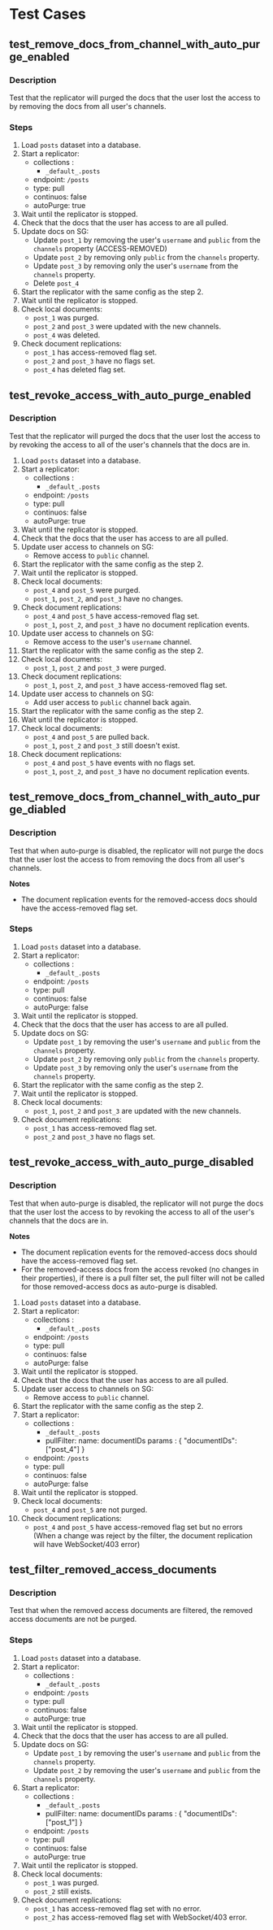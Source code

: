 # Test Cases

## test_remove_docs_from_channel_with_auto_purge_enabled

### Description

Test that the replicator will purged the docs that the user lost the access to by removing the docs from all user's channels.

### Steps

1. Load `posts` dataset into a database.
2. Start a replicator: 
    * collections : 
      * `_default_.posts`
    * endpoint: `/posts`
    * type: pull
    * continuos: false
    * autoPurge: true
3. Wait until the replicator is stopped.
4. Check that the docs that the user has access to are all pulled.
5. Update docs on SG:
   * Update `post_1` by removing the user's `username` and `public` from the `channels` property (ACCESS-REMOVED)
   * Update `post_2` by removing only `public` from the `channels` property.
   * Update `post_3` by removing only the user's `username` from the `channels` property.
   * Delete `post_4`
6. Start the replicator with the same config as the step 2.
7. Wait until the replicator is stopped.
8. Check local documents:
   * `post_1` was purged.
   * `post_2` and `post_3` were updated with the new channels.
   * `post_4` was deleted.
9. Check document replications:
   * `post_1` has access-removed flag set.
   * `post_2` and `post_3` have no flags set.
   * `post_4` has deleted flag set.

## test_revoke_access_with_auto_purge_enabled

### Description

Test that the replicator will purged the docs that the user lost the access to by revoking the access to all of the user's channels that the docs are in.

1. Load `posts` dataset into a database.
2. Start a replicator: 
    * collections : 
      * `_default_.posts`
    * endpoint: `/posts`
    * type: pull
    * continuos: false
    * autoPurge: true
3. Wait until the replicator is stopped.
4. Check that the docs that the user has access to are all pulled.
5. Update user access to channels on SG:
    * Remove access to `public` channel.
6. Start the replicator with the same config as the step 2.
7. Wait until the replicator is stopped.
8. Check local documents:
   * `post_4` and `post_5` were purged.
   * `post_1`, `post_2`, and `post_3` have no changes.
9. Check document replications:
   * `post_4` and `post_5` have access-removed flag set.
   * `post_1`, `post_2`, and `post_3` have no document replication events.
10. Update user access to channels on SG:
    * Remove access to the user's `username` channel.
11. Start the replicator with the same config as the step 2.
12. Check local documents:
    * `post_1`, `post_2` and `post_3` were purged.
13. Check document replications:
    * `post_1`, `post_2`, and `post_3` have access-removed flag set.
14. Update user access to channels on SG:
    * Add user access to `public` channel back again.
16. Start the replicator with the same config as the step 2.
17. Wait until the replicator is stopped.
18. Check local documents:
    * `post_4` and `post_5` are pulled back.
    * `post_1`, `post_2` and `post_3` still doesn't exist.
19. Check document replications:
    * `post_4` and `post_5` have events with no flags set.
    * `post_1`, `post_2`, and `post_3` have no document replication events.
   
## test_remove_docs_from_channel_with_auto_purge_diabled

### Description

Test that when auto-purge is disabled, the replicator will not purge the docs that the user lost the access to from removing the docs from all user's channels.

**Notes**
* The document replication events for the removed-access docs should have the access-removed flag set.

### Steps

1. Load `posts` dataset into a database.
2. Start a replicator: 
   * collections : 
      * `_default_.posts`
   * endpoint: `/posts`
   * type: pull
   * continuos: false
   * autoPurge: false
3. Wait until the replicator is stopped.
4. Check that the docs that the user has access to are all pulled.
5. Update docs on SG:
   * Update `post_1` by removing the user's `username` and `public` from the `channels` property.
   * Update `post_2` by removing only `public` from the `channels` property.
   * Update `post_3` by removing only the user's `username` from the `channels` property.
6. Start the replicator with the same config as the step 2.
7. Wait until the replicator is stopped.
8. Check local documents:
   * `post_1`, `post_2` and `post_3` are updated with the new channels.
9. Check document replications:
   * `post_1` has access-removed flag set.
   * `post_2` and `post_3` have no flags set.

## test_revoke_access_with_auto_purge_disabled

### Description

Test that when auto-purge is disabled, the replicator will not purge the docs that the user lost the access to by revoking the access to all of the user's channels that the docs are in.

**Notes**
* The document replication events for the removed-access docs should have the access-removed flag set.
* For the removed-access docs from the access revoked (no changes in their properties), if there is a pull filter set, the pull filter will not be called for those removed-access docs as auto-purge is disabled. 

1. Load `posts` dataset into a database.
2. Start a replicator: 
   * collections : 
      * `_default_.posts`
   * endpoint: `/posts`
   * type: pull
   * continuos: false
   * autoPurge: false
3. Wait until the replicator is stopped.
4. Check that the docs that the user has access to are all pulled.
5. Update user access to channels on SG:
   * Remove access to `public` channel.
6. Start the replicator with the same config as the step 2.
7. Start a replicator: 
   * collections : 
      * `_default_.posts`
      * pullFilter:
         name: documentIDs
         params : { "documentIDs": ["post_4"] }
   * endpoint: `/posts`
   * type: pull
   * continuos: false
   * autoPurge: false    
8. Wait until the replicator is stopped.
9. Check local documents:
   * `post_4` and `post_5` are not purged.
10. Check document replications:
    * `post_4` and `post_5` have access-removed flag set but no errors (When a change was reject by the filter, the document replication will have WebSocket/403 error)

## test_filter_removed_access_documents

### Description

Test that when the removed access documents are filtered, the removed access documents are not be purged.

### Steps

1. Load `posts` dataset into a database.
2. Start a replicator: 
   * collections : 
      * `_default_.posts`
   * endpoint: `/posts`
   * type: pull
   * continuos: false
   * autoPurge: true
3. Wait until the replicator is stopped.
4. Check that the docs that the user has access to are all pulled.
5. Update docs on SG:
   * Update `post_1` by removing the user's `username` and `public` from the `channels` property.
   * Update `post_2` by removing the user's `username` and `public` from the `channels` property.
6. Start a replicator: 
   * collections : 
      * `_default_.posts`
      * pullFilter:
         name: documentIDs
         params : { "documentIDs": ["post_1"] }
   * endpoint: `/posts`
   * type: pull
   * continuos: false
   * autoPurge: true
7. Wait until the replicator is stopped.
8. Check local documents:
   * `post_1` was purged.
   * `post_2` still exists.
9. Check document replications:
   * `post_1` has access-removed flag set with no error.
   * `post_2` has access-removed flag set with WebSocket/403 error.
